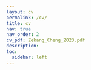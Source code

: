 ```yaml
---
layout: cv
permalink: /cv/
title: cv
nav: true
nav_order: 2
cv_pdf: Zekang_Cheng_2023.pdf
description:
toc:
  sidebar: left
---
```

